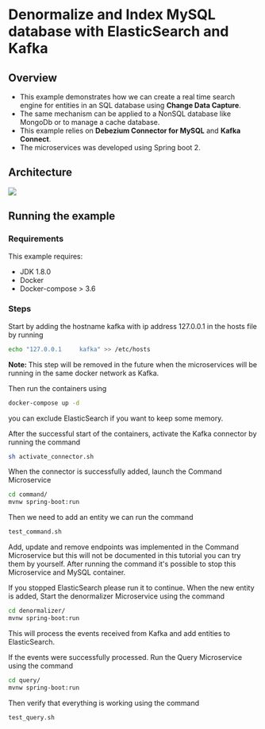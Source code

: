 # Denormalize and Index MySQL database with ElasticSearch and Kafka

## Overview
* This example demonstrates how we can create a real time search engine for entities in an SQL database using <b>Change Data Capture</b>.
* The same mechanism can be applied to a NonSQL database like MongoDb or to manage a cache database.
* This example relies on <b>Debezium Connector for MySQL</b> and <b>Kafka Connect</b>.
* The microservices was developed using Spring boot 2.

## Architecture
<img src="https://image.ibb.co/de2S8T/archi.png" />

## Running the example

### Requirements
This example requires:
* JDK 1.8.0
* Docker
* Docker-compose > 3.6

### Steps
Start by adding the hostname kafka with ip address 127.0.0.1 in the hosts file by running
```bash
echo "127.0.0.1     kafka" >> /etc/hosts
``` 
<b>Note: </b>This step will be removed in the future when the microservices will be running in the same docker network as Kafka.

Then run the containers using 
```bash
docker-compose up -d
```
you can exclude ElasticSearch if you want to keep some memory.

After the successful start of the containers, activate the Kafka connector by running the command
```bash
sh activate_connector.sh
```

When the connector is successfully added, launch the Command Microservice
```bash
cd command/
mvnw spring-boot:run
```

Then we need to add an entity we can run the command
```bash
test_command.sh
```
Add, update and remove endpoints was implemented in the Command Microservice but this will not be documented in this tutorial you can try them by yourself. After running the command it's possible to stop this Microservice and MySQL container.

If you stopped ElasticSearch please run it to continue.
When the new entity is added, Start the denormalizer Microservice using the command
```bash
cd denormalizer/
mvnw spring-boot:run
```
This will process the events received from Kafka and add entities to ElasticSearch.

If the events were successfully processed. Run the Query Microservice using the command
```bash
cd query/
mvnw spring-boot:run
```

Then verify that everything is working using the command
```bash
test_query.sh
```
 
